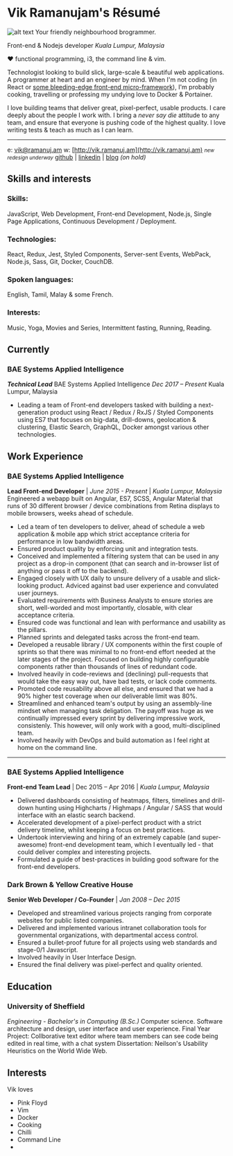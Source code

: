 # Vik Ramanujam's Résumé

![alt text][logo]
Your friendly neighbourhood brogrammer.

Front-end & Nodejs developer
_Kuala Lumpur, Malaysia_

♥️ functional programming, i3, the command line & vim.

Technologist looking to build slick, large-scale & beautiful web applications. A programmer at heart and an engineer by mind. When I'm not coding (in React or [some bleeding-edge front-end micro-framework](https://hyperapp.js.org/)), I'm probably cooking, travelling or professing my undying love to Docker & Portainer.

I love building teams that deliver great, pixel-perfect, usable products. I care deeply about the people I work with. I bring a *never say die* attitude to any team, and ensure that everyone is pushing code of the highest quality. I love writing tests & teach as much as I can learn.

----------

e: [vik@ramanuj.am](vik@ramanuj.am)
w: [http://vik.ramanuj.am](http://vik.ramanuj.am) <small>_new redesign underway_</small>
[github](https://github.com/piggyslasher) | [linkedin](https://linkedin.com/in/thevikram) | [blog](https://web.archive.org/web/20120615003016/http://www.techgarten.com/) _(on hold)_

## Skills and interests

### Skills:
JavaScript, Web Development, Front-end Development, Node.js, Single Page Applications, Continuous Development / Deployment.

### Technologies:
React, Redux, Jest, Styled Components, Server-sent Events, WebPack, Node.js, Sass, Git, Docker, CouchDB.

### Spoken languages:
English, Tamil, Malay & some French.

### Interests:
Music, Yoga, Movies and Series, Intermittent fasting, Running, Reading.

## Currently

### BAE Systems Applied Intelligence
_**Technical Lead**_
BAE Systems Applied Intelligence
_Dec 2017 – Present_
Kuala Lumpur, Malaysia

  - Leading a team of Front-end developers tasked with building  a next-generation product using React / Redux / RxJS / Styled Components using ES7 that focuses on big-data, drill-downs, geolocation & clustering, Elastic Search, GraphQL, Docker amongst various other technologies.

## Work Experience

### BAE Systems Applied Intelligence
**Lead Front-end Developer** | _June 2015 - Present_ | _Kuala Lumpur, Malaysia_
Engineered a webapp built on Angular, ES7, SCSS, Angular Material that runs of 30 different browser / device combinations from Retina displays to mobile browsers, weeks ahead of schedule.
  - Led a team of ten developers to deliver, ahead of schedule a web application & mobile app which strict acceptance criteria for performance in low bandwidth areas.
  - Ensured product quality by enforcing unit and integration tests.
  - Conceived and implemented a filtering system that can be used in any project as a drop-in component (that can search and in-browser list of anything or pass it off to the backend).
  - Engaged closely with UX daily to unsure delivery of a usable and slick-looking product. Adviced against bad user experience and convulated user journeys.
  - Evaluated requirements with Business Analysts to ensure stories are short, well-worded and most importantly, closable, with clear acceptance criteria.
  - Ensured code was functional and lean with performance and usability as the pillars.
  - Planned sprints and delegated tasks across the front-end team.
  - Developed a reusable library / UX components within the first couple of sprints so that there was minimal to no front-end effort needed at the later stages of the project. Focused on building highly configurable components rather than thousands of lines of redundant code.
  - Involved heavily in code-reviews and (declining) pull-requests that would take the easy way out, have bad tests, or lack code comments.
  - Promoted code reusability above all else, and ensured that we had a 90% higher test coverage when our deliverable limit was 80%.
  - Streamlined and enhanced team's output by using an assembly-line mindset when managing task deligation. The payoff was huge as we continually impressed every sprint by delivering impressive work, consistenly. This however, will only work with a good, multi-disciplined team.
  - Involved heavily with DevOps and build automation as I feel right at home on the command line.
------
### BAE Systems Applied Intelligence
**Front-end Team Lead** | Dec 2015 – Apr 2016 | _Kuala Lumpur, Malaysia_
  - Delivered dashboards consisting of heatmaps, filters, timelines and drill-down hunting using Highcharts / Highmaps / Angular / SASS that would interface with an elastic search backend.
  - Accelerated development of a pixel-perfect product with a strict delivery timeline, whilst keeping a focus on best practices.
  - Undertook interviewing and hiring of an extremely capable (and super-awesome) front-end development  team, which I eventually led - that could deliver complex and interesting projects.
  - Formulated a guide of best-practices in building good software for the front-end developers.

###  Dark Brown & Yellow Creative House
**Senior Web Developer / Co-Founder** | _Jan 2008 – Dec 2015_
- Developed and streamlined various projects ranging from corporate websites for public listed companies.  
- Delivered and implemented various intranet collaboration tools for governmental organizations, with departmental access control.  
- Ensured a bullet-proof future for all projects using web standards and stage-0/1 Javascript.  
- Involved heavily in User Interface Design.  
- Ensured the final delivery was pixel-perfect and quality oriented.

## Education

### University of Sheffield
_Engineering - Bachelor's in Computing (B.Sc.)_
Computer science. Software architecture and design, user interface and user experience.
Final Year Project: Collborative text editor where team members can see code being edited in real time, with a chat system
Dissertation: Neilson's Usability Heuristics on the World Wide Web.

## Interests
<div id="news_ticker">
	<span>Vik loves</span>

  - Pink Floyd
  - Vim
  - Docker
  - Cooking
  - Chilli
  - Command Line
  - 
</div>
 

[logo]: http://www.vik.ramanuj.am/img/profile.png "Vik Ramanujam's Avatar"
<!--stackedit_data:
eyJoaXN0b3J5IjpbMTg0NjM3MDYxLDE3Nzc2NTUwOTcsMTY4Mz
A1OTY2NCwzNDQ5NDM1NDIsMzY3NzAzODEyLDEzMDIxMjQ5NTQs
MzY3NzAzODEyLDE0MzY4MzQyOTQsLTE0OTc3NDkwNjksLTEyND
E3MTc0OSw3OTkzNDY0MDksMzk0ODUyMDMsNzk5MzQ2NDA5LDM5
NDg1MjAzLDc5OTM0NjQwOSw3OTkzNDY0MDksMTAwMjg4ODc5MS
w5MjA3MTAxNDUsNjU0OTM0MzI5LDIwNDQ1NTU3MzZdfQ==
-->